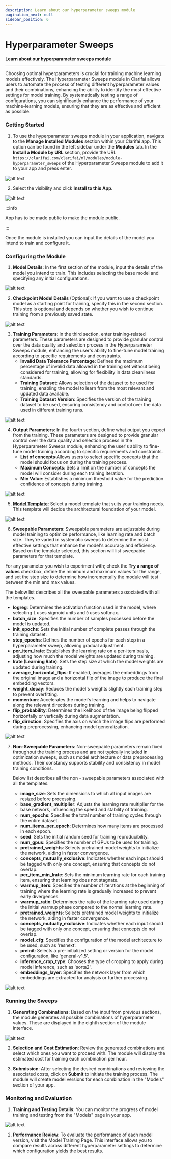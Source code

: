 ```yaml
---
description: Learn about our hyperparameter sweeps module
pagination_next: null
sidebar_position: 6
---
```


# Hyperparameter Sweeps

**Learn about our hyperparameter sweeps module**
<hr />


Choosing optimal hyperparameters is crucial for training machine learning models effectively. The Hyperparameter Sweeps module in Clarifai allows users to automate the process of testing different hyperparameter values and their combinations, enhancing the ability to identify the most effective settings for model training. By systematically testing a range of configurations, you can significantly enhance the performance of your machine-learning models, ensuring that they are as effective and efficient as possible.




### **Getting Started**




1. To use the hyperparameter sweeps module in your application, navigate to the **Manage Installed Modules** section within your Clarifai app. This option can be found in the left sidebar under the **Modules** tab. In the **Install a Module by URL** section, provide the URL `https://clarifai.com/clarifai/ml/modules/module-hyperparameter_sweeps` of the Hyperparameter Sweeps module to add it to your app and press enter.


![alt text](<../../../static/img/agent-system-operators/HS_1.png>)



2. Select the visibility and click **Install to this App.**

![alt text](<../../../static/img/agent-system-operators/HS_2.png>)



:::info

App has to be made public to make the module public.

:::


Once the module is installed you can input the details of the model you intend to train and configure it.


### **Configuring the Module**




1. **Model Details**: In the first section of the module, input the details of the model you intend to train. This includes selecting the base model and specifying any initial configurations.


![alt text](<../../../static/img/agent-system-operators/HS_3.png>)


2. **Checkpoint Model Details** (Optional): If you want to use a checkpoint model as a starting point for training, specify this in the second section. This step is optional and depends on whether you wish to continue training from a previously saved state.

![alt text](<../../../static/img/agent-system-operators/HS_4.png>)



3. **Training Parameters**: In the third section, enter training-related parameters. These parameters are designed to provide granular control over the data quality and selection process in the Hyperparameter Sweeps module, enhancing the user's ability to fine-tune model training according to specific requirements and constraints.
   * **Invalid Data Tolerance Percentage**: Defines the maximum percentage of invalid data allowed in the training set without being considered for training, allowing for flexibility in data cleanliness standards.
   * **Training Dataset**: Allows selection of the dataset to be used for training, enabling the model to learn from the most relevant and updated data available.
   * **Training Dataset Version**: Specifies the version of the training dataset to be used, ensuring consistency and control over the data used in different training runs.





![alt text](<../../../static/img/agent-system-operators/HS_5.png>)



4. **Output Parameters**: In the fourth section, define what output you expect from the training. These parameters are designed to provide granular control over the data quality and selection process in the Hyperparameter Sweeps module, enhancing the user's ability to fine-tune model training according to specific requirements and constraints.
   * **List of concepts**:Allows users to select specific concepts that the model should focus on during the training process.
   * **Maximum Concepts**: Sets a limit on the number of concepts the model will consider during each training iteration.
   * **Min Value**: Establishes a minimum threshold value for the prediction confidence of concepts during training.




![alt text](<../../../static/img/agent-system-operators/HS_6.png>)


5. **[Model Template](https://docs.clarifai.com/portal-guide/model/deep-training/#template-types)**: Select a model template that suits your training needs. This template will decide the architectural foundation of your model.




![alt text](<../../../static/img/agent-system-operators/HS_7.png>)




6. **Sweepable Parameters**: Sweepable parameters are adjustable during model training to optimize performance, like learning rate and batch size. They're varied in systematic sweeps to determine the most effective settings that enhance the model's accuracy and efficiency. Based on the template selected, this section will list sweepable parameters for that template.

For any parameter you wish to experiment with; check the **Try a range of values** checkbox, define the minimum and maximum values for the range, and set the step size to determine how incrementally the module will test between the min and max values.

The below list describes all the sweepable parameters associated with all the templates.


   * **logreg**: Determines the activation function used in the model, where selecting `1` uses sigmoid units and `0` uses softmax.
   * **batch_size**: Specifies the number of samples processed before the model is updated.
   * **init_epochs**: Sets the initial number of complete passes through the training dataset.
   * **step_epochs**: Defines the number of epochs for each step in a hyperparameter sweep, allowing gradual adjustment.
   * **per_item_lrate**: Establishes the learning rate on a per-item basis, adjusting how much the model weights are updated during training.
   * **lrate (Learning Rate)**: Sets the step size at which the model weights are updated during training.
   * **average_horizontal_flips**: If enabled, averages the embeddings from the original image and a horizontal flip of the image to produce the final embedding vectors.
   * **weight_decay**: Reduces the model's weights slightly each training step to prevent overfitting.
   * **momentum**: Accelerates the model's learning and helps to navigate along the relevant directions during training.
   * **flip_probability**: Determines the likelihood of the image being flipped horizontally or vertically during data augmentation.
   * **flip_direction**: Specifies the axis on which the image flips are performed during preprocessing, enhancing model generalization.




![alt text](<../../../static/img/agent-system-operators/HS_8.png>)




7. **Non-Sweepable Parameters**: Non-sweepable parameters remain fixed throughout the training process and are not typically included in optimization sweeps, such as model architecture or data preprocessing methods. Their constancy supports stability and consistency in model training conditions.


   Below list describes all the non - sweepable parameters associated with all the templates.


   * **image_size**: Sets the dimensions to which all input images are resized before processing.
   * **base_gradient_multiplier**: Adjusts the learning rate multiplier for the base network, influencing the speed and stability of training.
   * **num_epochs**: Specifies the total number of training cycles through the entire dataset.
   * **num_items_per_epoch**: Determines how many items are processed in each epoch.
   * **seed**: Sets the initial random seed for training reproducibility.
   * **num_gpus**: Specifies the number of GPUs to be used for training.
   * **pretrained_weights**: Selects pretrained model weights to initialize the network, aiding in faster convergence.
   * **concepts_mutually_exclusive**: Indicates whether each input should be tagged with only one concept, ensuring that concepts do not overlap.
   * **per_item_min_lrate**: Sets the minimum learning rate for each training item, ensuring that learning does not stagnate.
   * **warmup_iters**: Specifies the number of iterations at the beginning of training where the learning rate is gradually increased to prevent early divergences.
   * **warmup_ratio**: Determines the ratio of the learning rate used during the initial warmup phase compared to the normal learning rate.
   * **pretrained_weights**: Selects pretrained model weights to initialize the network, aiding in faster convergence.
   * **concepts_mutually_exclusive**: Indicates whether each input should be tagged with only one concept, ensuring that concepts do not overlap.
   * **model_cfg**: Specifies the configuration of the model architecture to be used, such as 'resnext'.
   * **preinit**: Selects a pre-initialized setting or version for the model configuration, like 'general-v1.5'.
   * **inference_crop_type**: Chooses the type of cropping to apply during model inference, such as 'sorta2'.
   * **embeddings_layer**: Specifies the network layer from which embeddings are extracted for analysis or further processing.






![alt text](<../../../static/img/agent-system-operators/HS_9.png>)




### **Running the Sweeps**




1. **Generating Combinations**: Based on the input from previous sections, the module generates all possible combinations of hyperparameter values. These are displayed in the eighth section of the module interface.


![alt text](<../../../static/img/agent-system-operators/HS_10.png>)


2. **Selection and Cost Estimation**: Review the generated combinations and select which ones you want to proceed with. The module will display the estimated cost for training each combination per hour.


3. **Submission**: After selecting the desired combinations and reviewing the associated costs, click on **Submit** to initiate the training process. The module will create model versions for each combination in the "Models" section of your app.




### **Monitoring and Evaluation**




1. **Training and Testing Details**: You can monitor the progress of model training and testing from the "Models" page in your app.


![alt text](<../../../static/img/agent-system-operators/HS_last.png>)


2. **Performance Review**: To evaluate the performance of each model version, visit the Model Training Page. This interface allows you to compare results across different hyperparameter settings to determine which configuration yields the best results.
